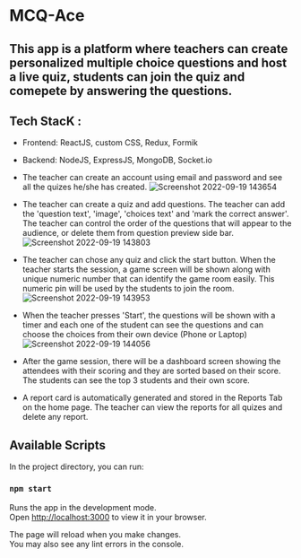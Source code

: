 # MCQ-Ace

## This app is a platform where teachers can create personalized multiple choice questions and host a live quiz, students can join the quiz and comepete by answering the questions.

## Tech StacK :
- Frontend: ReactJS, custom CSS, Redux, Formik
- Backend: NodeJS, ExpressJS, MongoDB, Socket.io


- The teacher can create an account using email and password and see all the quizes he/she has created.
![Screenshot 2022-09-19 143654](https://user-images.githubusercontent.com/92965519/190987752-2d5759f7-883d-475e-83e8-bff115ed6557.png)

- The teacher can create a quiz and add questions. The teacher can add the 'question text', 'image', 'choices text' and 'mark the correct answer'. The teacher can control the order of the questions that will appear to the audience, or delete them from question preview side bar.
![Screenshot 2022-09-19 143803](https://user-images.githubusercontent.com/92965519/190987770-e043ba11-fc60-46fd-9e9e-5b0b6be5cf54.png)

- The teacher can chose any quiz and click the start button. When the teacher starts the session, a game screen will be shown along with unique numeric number that can identify the game room easily. This numeric pin will be used by the students to join the room.
![Screenshot 2022-09-19 143953](https://user-images.githubusercontent.com/92965519/190987982-a3c50dd4-1fb3-47ac-93ba-7094ddf43161.png)

- When the teacher presses 'Start', the questions will be shown with a timer and each one of the student can see the questions and can choose the choices from their own device (Phone or Laptop)
![Screenshot 2022-09-19 144056](https://user-images.githubusercontent.com/92965519/190988124-ab2d6d85-4377-476c-aa02-b01e7b0ea45b.png)

- After the game session, there will be a dashboard screen showing the attendees with their scoring and they are sorted based on their score. The students can see the top 3 students and their own score.


- A report card is automatically generated and stored in the Reports Tab on the home page. The teacher can view the reports for all quizes and delete any report.



## Available Scripts

In the project directory, you can run:

### `npm start`

Runs the app in the development mode.\
Open [http://localhost:3000](http://localhost:3000) to view it in your browser.

The page will reload when you make changes.\
You may also see any lint errors in the console.
